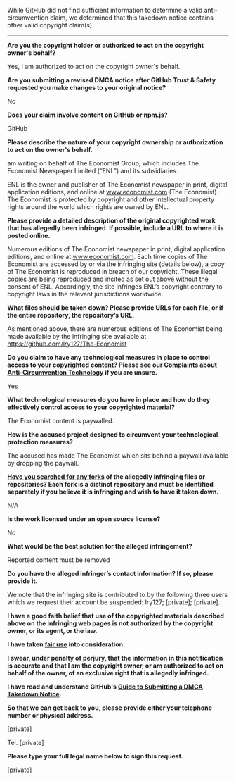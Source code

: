While GitHub did not find sufficient information to determine a valid anti-circumvention claim, we determined that this takedown notice contains other valid copyright claim(s).

---

**Are you the copyright holder or authorized to act on the copyright owner's behalf?**

Yes, I am authorized to act on the copyright owner's behalf.

**Are you submitting a revised DMCA notice after GitHub Trust & Safety requested you make changes to your original notice?**

No

**Does your claim involve content on GitHub or npm.js?**

GitHub

**Please describe the nature of your copyright ownership or authorization to act on the owner's behalf.**

am writing on behalf of The Economist Group, which includes The Economist Newspaper Limited (“ENL”) and its subsidiaries.

ENL is the owner and publisher of The Economist newspaper in print, digital application editions, and online at www.economist.com (The Economist). The Economist is protected by copyright and other intellectual property rights around the world which rights are owned by ENL.

**Please provide a detailed description of the original copyrighted work that has allegedly been infringed. If possible, include a URL to where it is posted online.**

Numerous editions of The Economist newspaper in print, digital application editions, and online at www.economist.com. Each time copies of The Economist are accessed by or via the infringing site (details below), a copy of The Economist is reproduced in breach of our copyright. These illegal copies are being reproduced and incited as set out above without the consent of ENL. Accordingly, the site infringes ENL’s copyright contrary to copyright laws in the relevant jurisdictions worldwide.

**What files should be taken down? Please provide URLs for each file, or if the entire repository, the repository’s URL.**

As mentioned above, there are numerous editions of The Economist being made available by the infringing site available at https://github.com/lry127/The-Economist

**Do you claim to have any technological measures in place to control access to your copyrighted content? Please see our <a href="https://docs.github.com/articles/guide-to-submitting-a-dmca-takedown-notice#complaints-about-anti-circumvention-technology">Complaints about Anti-Circumvention Technology</a> if you are unsure.**

Yes

**What technological measures do you have in place and how do they effectively control access to your copyrighted material?**

The Economist content is paywalled.

**How is the accused project designed to circumvent your technological protection measures?**

The accused has made The Economist which sits behind a paywall available by dropping the paywall.

**<a href="https://docs.github.com/articles/dmca-takedown-policy#b-what-about-forks-or-whats-a-fork">Have you searched for any forks</a> of the allegedly infringing files or repositories? Each fork is a distinct repository and must be identified separately if you believe it is infringing and wish to have it taken down.**

N/A

**Is the work licensed under an open source license?**

No

**What would be the best solution for the alleged infringement?**

Reported content must be removed

**Do you have the alleged infringer’s contact information? If so, please provide it.**

We note that the infringing site is contributed to by the following three users which we request their account be suspended: Iry127; [private]; [private].

**I have a good faith belief that use of the copyrighted materials described above on the infringing web pages is not authorized by the copyright owner, or its agent, or the law.**

**I have taken <a href="https://www.lumendatabase.org/topics/22">fair use</a> into consideration.**

**I swear, under penalty of perjury, that the information in this notification is accurate and that I am the copyright owner, or am authorized to act on behalf of the owner, of an exclusive right that is allegedly infringed.**

**I have read and understand GitHub's <a href="https://docs.github.com/articles/guide-to-submitting-a-dmca-takedown-notice/">Guide to Submitting a DMCA Takedown Notice</a>.**

**So that we can get back to you, please provide either your telephone number or physical address.**

[private]

Tel. [private]

**Please type your full legal name below to sign this request.**

[private]
